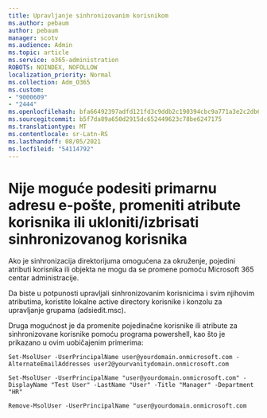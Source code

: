 ```yaml
---
title: Upravljanje sinhronizovanim korisnikom
ms.author: pebaum
author: pebaum
manager: scotv
ms.audience: Admin
ms.topic: article
ms.service: o365-administration
ROBOTS: NOINDEX, NOFOLLOW
localization_priority: Normal
ms.collection: Adm_O365
ms.custom:
- "9000609"
- "2444"
ms.openlocfilehash: bfa66492397adfd121fd3c9ddb2c190394cbc9a771a3e2c2db656ad438e404f8
ms.sourcegitcommit: b5f7da89a650d2915dc652449623c78be6247175
ms.translationtype: MT
ms.contentlocale: sr-Latn-RS
ms.lasthandoff: 08/05/2021
ms.locfileid: "54114792"
---
```

# <a name="unable-to-set-primary-email-address-change-user-attributes-or-removedelete-a-synchronized-user"></a>Nije moguće podesiti primarnu adresu e-pošte, promeniti atribute korisnika ili ukloniti/izbrisati sinhronizovanog korisnika

Ako je sinhronizacija direktorijuma omogućena za okruženje, pojedini atributi korisnika ili objekta ne mogu da se promene pomoću Microsoft 365 centar administracije.

Da biste u potpunosti upravljali sinhronizovanim korisnicima i svim njihovim atributima, koristite lokalne active directory korisnike i konzolu za upravljanje grupama (adsiedit.msc).  

Druga mogućnost je da promenite pojedinačne korisnike ili atribute za sinhronizovane korisnike pomoću programa powershell, kao što je prikazano u ovim uobičajenim primerima:

`Set-MsolUser -UserPrincipalName user@yourdomain.onmicrosoft.com -AlternateEmailAddresses user2@yourvanitydomain.onmicrosoft.com`

`Set-MsolUser -UserPrincipalName "user@yourdomain.onmicrosoft.com" -DisplayName "Test User" -LastName "User" -Title "Manager" -Department "HR"`

`Remove-MsolUser -UserPrincipalName "user@yourdomain.onmicrosoft.com`
